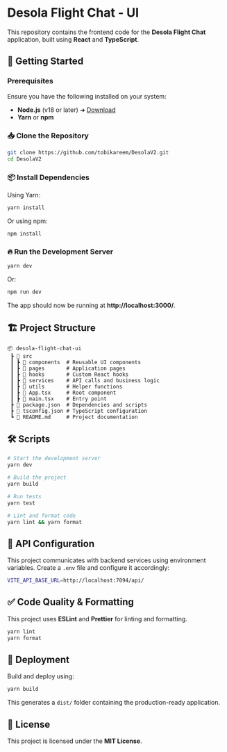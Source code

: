 # Desola Flight Chat - UI

This repository contains the frontend code for the **Desola Flight Chat** application, built using **React** and **TypeScript**.

## 🚀 Getting Started

### Prerequisites
Ensure you have the following installed on your system:
- **Node.js** (v18 or later) ➜ [Download](https://nodejs.org/)
- **Yarn** or **npm**

### 📥 Clone the Repository
```sh
git clone https://github.com/tobikareem/DesolaV2.git
cd DesolaV2
```

### 📦 Install Dependencies
Using Yarn:
```sh
yarn install
```
Or using npm:
```sh
npm install
```

### 🔥 Run the Development Server
```sh
yarn dev
```
Or:
```sh
npm run dev
```
The app should now be running at **http://localhost:3000/**.

## 🏗 Project Structure
```
📦 desola-flight-chat-ui
 ┣ 📂 src
 ┃ ┣ 📂 components  # Reusable UI components
 ┃ ┣ 📂 pages       # Application pages
 ┃ ┣ 📂 hooks       # Custom React hooks
 ┃ ┣ 📂 services    # API calls and business logic
 ┃ ┣ 📂 utils       # Helper functions
 ┃ ┣ 📜 App.tsx     # Root component
 ┃ ┣ 📜 main.tsx    # Entry point
 ┣ 📜 package.json  # Dependencies and scripts
 ┣ 📜 tsconfig.json # TypeScript configuration
 ┗ 📜 README.md     # Project documentation
```

## 🛠 Scripts
```sh
# Start the development server
yarn dev

# Build the project
yarn build

# Run tests
yarn test

# Lint and format code
yarn lint && yarn format
```

## 🔗 API Configuration
This project communicates with backend services using environment variables. Create a `.env` file and configure it accordingly:
```sh
VITE_API_BASE_URL=http://localhost:7094/api/
```

## ✅ Code Quality & Formatting
This project uses **ESLint** and **Prettier** for linting and formatting.
```sh
yarn lint
yarn format
```

## 🚀 Deployment
Build and deploy using:
```sh
yarn build
```
This generates a `dist/` folder containing the production-ready application.

## 📜 License
This project is licensed under the **MIT License**.
